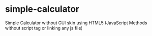 # simple-calculator
Simple Calculator without GUI skin using HTML5 (JavaScript Methods without script tag or linking any js file)
